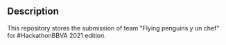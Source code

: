 ## Description
This repository stores the submission of team "Flying penguins y un chef" for #HackathonBBVA 2021 edition.
